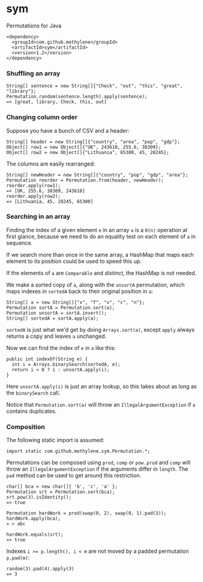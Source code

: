 # sym

Permutations for Java

    <dependency>
      <groupId>com.github.methylene</groupId>
      <artifactId>sym</artifactId>
      <version>1.2</version>
    </dependency>

### Shuffling an array

    String[] sentence = new String[]{"Check", "out", "this", "great", "library"};
    Permutation.random(sentence.length).apply(sentence);
    => [great, library, Check, this, out]

### Changing column order

Suppose you have a bunch of CSV and a header:

    String[] header = new String[]{"country", "area", "pop", "gdp"};
    Object[] row1 = new Object[]{"UK", 243610, 255.6, 38309};
    Object[] row2 = new Object[]{"Lithuania", 65300, 45, 28245};

The columns are easily rearranged:

    String[] newHeader = new String[]{"country", "pop", "gdp", "area"};
    Permutation reorder = Permutation.from(header, newHeader);
    reorder.apply(row1);
    => [UK, 255.6, 38309, 243610]
    reorder.apply(row2);
    => [Lithuania, 45, 28245, 65300]

### Searching in an array

Finding the index of a given element `e` in an array `a` is a `O(n)` 
operation at first glance, because we need to do an equality test on each element of `a` in sequence.

If we search more than once in the same array, a HashMap 
that maps each element to its position could be used to speed this up.

If the elements of `a` are `Comparable` and _distinct_,
the HashMap is not needed.

We make a sorted copy of `a`, along with the `unsortA` permutation,
which maps indexes in `sortedA` back to their original position in `a`:

    String[] a = new String[]{"x", "f", "v", "c", "n"};
    Permutation sortA = Permutation.sort(a);
    Permutation unsortA = sortA.invert();
    String[] sortedA = sortA.apply(a);

`sortedA` is just what we'd get by doing `Arrays.sort(a)`, 
except `apply` always returns a copy and leaves `a` unchanged.

Now we can find the index of `e` in `a` like this:

    public int indexOf(String e) {
      int i = Arrays.binarySearch(sortedA, e);
      return i < 0 ? i : unsortA.apply(i);
    }

Here `unsortA.apply(i)` is just an array lookup, 
so this takes about as long as the `binarySearch` call.

Notice that `Permutation.sort(a)` will throw an `IllegalArgumentException` 
if `a` contains duplicates.

### Composition

The following static import is assumed:

    import static com.github.methylene.sym.Permutation.*;

Permutations can be composed using `prod`, `comp` or `pow`. 
`prod` and `comp` will throw an `IllegalArgumentException` if the arguments differ in `length`.
The `pad` method can be used to get around this restriction.

    char[] bca = new char[]{ 'b', 'c', 'a' };
    Permutation srt = Permutation.sort(bca);
    srt.pow(3).isIdentity();
    => true

    Permutation hardWork = prod(swap(0, 2), swap(0, 1).pad(3));
    hardWork.apply(bca);
    = > abc

    hardWork.equals(srt);
    => true

Indexes `i >= p.length(), i < m` are not moved by a padded permutation `p.pad(m)`:

    random(3).pad(4).apply(3)
    => 3

